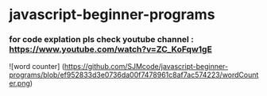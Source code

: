 # javascript-beginner-programs
### for code explation pls check youtube channel : https://www.youtube.com/watch?v=ZC_KoFqw1gE
![word counter] (https://github.com/SJMcode/javascript-beginner-programs/blob/ef952833d3e0736da00f7478961c8af7ac574223/wordCounter.png)
